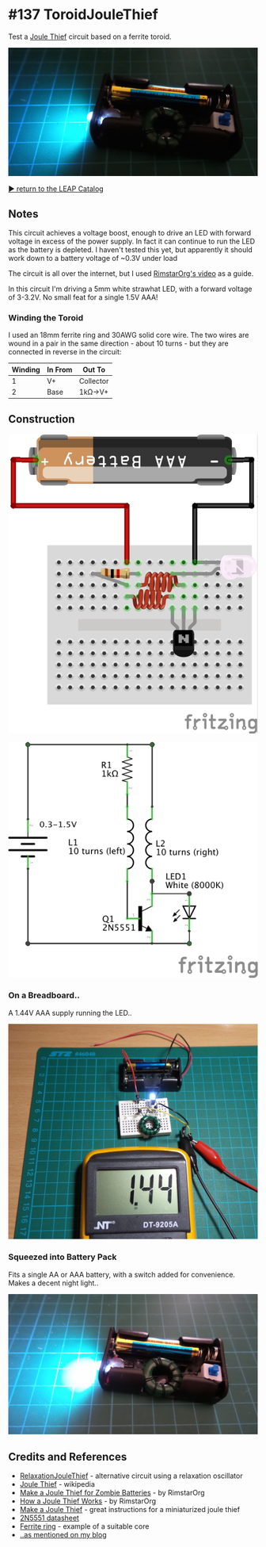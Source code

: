 # #137 ToroidJouleThief

Test a [Joule Thief](https://en.wikipedia.org/wiki/Joule_thief) circuit based on a ferrite toroid.

![The Battery Pack Build 2](./assets/ToroidJouleThief_build_AA_pack2.jpg?raw=true)


[:arrow_forward: return to the LEAP Catalog](http://leap.tardate.com)

## Notes

This circuit achieves a voltage boost, enough to drive an LED with forward voltage in excess of the power supply.
In fact it can continue to run the LED as the battery is depleted.
I haven't tested this yet, but apparently it should work down to a battery voltage of ~0.3V under load

The circuit is all over the internet, but I used
[RimstarOrg's video](https://www.youtube.com/watch?v=B61DU7yEsPM)
as a guide.

In this circuit I'm driving a 5mm white strawhat LED, with a forward voltage of 3-3.2V.
No small feat for a single 1.5V AAA!

### Winding the Toroid

I used an 18mm ferrite ring and 30AWG solid core wire.
The two wires are wound in a pair in the same direction - about 10 turns - but they are connected in reverse in the circuit:

| Winding | In From | Out To    |
|---------|---------|-----------|
| 1       | V+      | Collector |
| 2       | Base    | 1kΩ->V+   |

## Construction

![Breadboard](./assets/ToroidJouleThief_bb.jpg?raw=true)

![The Schematic](./assets/ToroidJouleThief_schematic.jpg?raw=true)

### On a Breadboard..

A 1.44V AAA supply running the LED..

![The Build](./assets/ToroidJouleThief_build.jpg?raw=true)

### Squeezed into Battery Pack
Fits a single AA or AAA battery, with a switch added for convenience. Makes a decent night light..

![The Battery Pack Build](./assets/ToroidJouleThief_build_AA_pack.jpg?raw=true)

## Credits and References
* [RelaxationJouleThief](../RelaxationJouleThief) - alternative circuit using a relaxation oscillator
* [Joule Thief](https://en.wikipedia.org/wiki/Joule_thief) - wikipedia
* [Make a Joule Thief for Zombie Batteries](https://www.youtube.com/watch?v=B61DU7yEsPM) - by RimstarOrg
* [How a Joule Thief Works](https://www.youtube.com/watch?v=0GVLnyTdqkg) - by RimstarOrg
* [Make a Joule Thief](http://www.bigclive.com/joule.htm) - great instructions for a miniaturized joule thief
* [2N5551 datasheet](http://www.futurlec.com/Transistors/2N5551.shtml)
* [Ferrite ring](http://www.aliexpress.com/item/free-shipping-5pcs-Power-Inductor-Ferrite-Ring-Iron-Toroidal-green-18mm-x-10mm-x-7mm/32297770345.html) - example of a suitable core
* [..as mentioned on my blog](http://blog.tardate.com/2016/02/littlearduinoprojects137-toroidal-joule.html)
